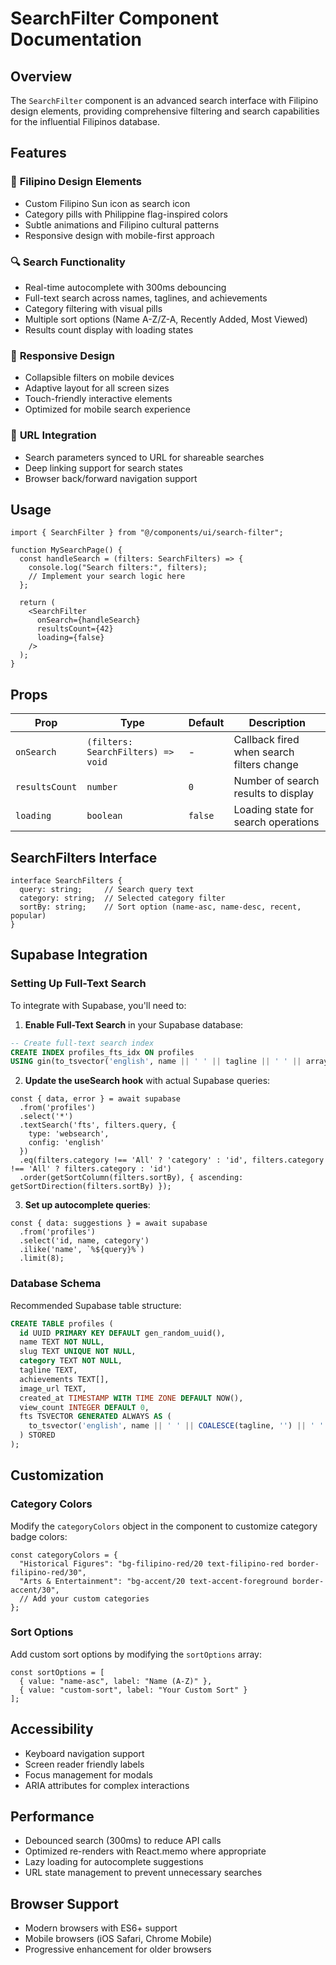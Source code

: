 # SearchFilter Component Documentation

## Overview
The `SearchFilter` component is an advanced search interface with Filipino design elements, providing comprehensive filtering and search capabilities for the influential Filipinos database.

## Features

### 🎨 **Filipino Design Elements**
- Custom Filipino Sun icon as search icon
- Category pills with Philippine flag-inspired colors
- Subtle animations and Filipino cultural patterns
- Responsive design with mobile-first approach

### 🔍 **Search Functionality**
- Real-time autocomplete with 300ms debouncing
- Full-text search across names, taglines, and achievements
- Category filtering with visual pills
- Multiple sort options (Name A-Z/Z-A, Recently Added, Most Viewed)
- Results count display with loading states

### 📱 **Responsive Design**
- Collapsible filters on mobile devices
- Adaptive layout for all screen sizes
- Touch-friendly interactive elements
- Optimized for mobile search experience

### 🔗 **URL Integration**
- Search parameters synced to URL for shareable searches
- Deep linking support for search states
- Browser back/forward navigation support

## Usage

```tsx
import { SearchFilter } from "@/components/ui/search-filter";

function MySearchPage() {
  const handleSearch = (filters: SearchFilters) => {
    console.log("Search filters:", filters);
    // Implement your search logic here
  };

  return (
    <SearchFilter 
      onSearch={handleSearch}
      resultsCount={42}
      loading={false}
    />
  );
}
```

## Props

| Prop | Type | Default | Description |
|------|------|---------|-------------|
| `onSearch` | `(filters: SearchFilters) => void` | - | Callback fired when search filters change |
| `resultsCount` | `number` | `0` | Number of search results to display |
| `loading` | `boolean` | `false` | Loading state for search operations |

## SearchFilters Interface

```tsx
interface SearchFilters {
  query: string;     // Search query text
  category: string;  // Selected category filter
  sortBy: string;    // Sort option (name-asc, name-desc, recent, popular)
}
```

## Supabase Integration

### Setting Up Full-Text Search

To integrate with Supabase, you'll need to:

1. **Enable Full-Text Search** in your Supabase database:
```sql
-- Create full-text search index
CREATE INDEX profiles_fts_idx ON profiles 
USING gin(to_tsvector('english', name || ' ' || tagline || ' ' || array_to_string(achievements, ' ')));
```

2. **Update the useSearch hook** with actual Supabase queries:
```tsx
const { data, error } = await supabase
  .from('profiles')
  .select('*')
  .textSearch('fts', filters.query, {
    type: 'websearch',
    config: 'english'
  })
  .eq(filters.category !== 'All' ? 'category' : 'id', filters.category !== 'All' ? filters.category : 'id')
  .order(getSortColumn(filters.sortBy), { ascending: getSortDirection(filters.sortBy) });
```

3. **Set up autocomplete queries**:
```tsx
const { data: suggestions } = await supabase
  .from('profiles')
  .select('id, name, category')
  .ilike('name', `%${query}%`)
  .limit(8);
```

### Database Schema

Recommended Supabase table structure:

```sql
CREATE TABLE profiles (
  id UUID PRIMARY KEY DEFAULT gen_random_uuid(),
  name TEXT NOT NULL,
  slug TEXT UNIQUE NOT NULL,
  category TEXT NOT NULL,
  tagline TEXT,
  achievements TEXT[],
  image_url TEXT,
  created_at TIMESTAMP WITH TIME ZONE DEFAULT NOW(),
  view_count INTEGER DEFAULT 0,
  fts TSVECTOR GENERATED ALWAYS AS (
    to_tsvector('english', name || ' ' || COALESCE(tagline, '') || ' ' || array_to_string(COALESCE(achievements, '{}'), ' '))
  ) STORED
);
```

## Customization

### Category Colors
Modify the `categoryColors` object in the component to customize category badge colors:

```tsx
const categoryColors = {
  "Historical Figures": "bg-filipino-red/20 text-filipino-red border-filipino-red/30",
  "Arts & Entertainment": "bg-accent/20 text-accent-foreground border-accent/30",
  // Add your custom categories
};
```

### Sort Options
Add custom sort options by modifying the `sortOptions` array:

```tsx
const sortOptions = [
  { value: "name-asc", label: "Name (A-Z)" },
  { value: "custom-sort", label: "Your Custom Sort" }
];
```

## Accessibility

- Keyboard navigation support
- Screen reader friendly labels
- Focus management for modals
- ARIA attributes for complex interactions

## Performance

- Debounced search (300ms) to reduce API calls
- Optimized re-renders with React.memo where appropriate
- Lazy loading for autocomplete suggestions
- URL state management to prevent unnecessary searches

## Browser Support

- Modern browsers with ES6+ support
- Mobile browsers (iOS Safari, Chrome Mobile)
- Progressive enhancement for older browsers